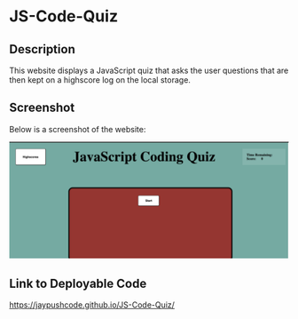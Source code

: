 # JS-Code-Quiz
## Description
This website displays a JavaScript quiz that asks the user questions that are then kept on a highscore log on the local storage.

## Screenshot

Below is a screenshot of the website:

![screenshot](./Assets/screenshot.png)

## Link to Deployable Code

https://jaypushcode.github.io/JS-Code-Quiz/
